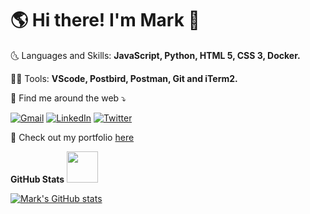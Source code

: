 # 🌎 Hi there! I'm Mark 👋
🌜 Languages and Skills: **JavaScript, Python, HTML 5, CSS 3, Docker.**


👩‍💻 Tools: **VScode, Postbird, Postman, Git and iTerm2.**


💌 Find me around the web ⤵️


[![Gmail](https://img.shields.io/badge/-gmail-%23D14836?style=for-the-badge&logo=Gmail&logoColor=white)](mailto:markhvaldez@gmail.com)
[![LinkedIn](https://img.shields.io/badge/LinkedIn-0077B5?style=for-the-badge&logo=linkedin&logoColor=white)](https://www.linkedin.com/in/mark-valdez-a50507108/)
[![Twitter](https://img.shields.io/badge/Twitter-1DA1F2?style=for-the-badge&logo=twitter&logoColor=white)](https://twitter.com/MarkVal13129180)


🌟 Check out my portfolio [here](https://markhv-code.github.io/)


**GitHub Stats** <img src="https://media.giphy.com/media/13HgwGsXF0aiGY/giphy.gif" width="50" height="50"/>


[![Mark's GitHub stats](https://github-readme-stats.vercel.app/api?username=markhv-code&show_icons=true&theme=algolia)](https://github.com/markhv-code/github-readme-stats)


<!--
**markhv-code/markhv-code** is a ✨ _special_ ✨ repository because its `README.md` (this file) appears on your GitHub profile.

Here are some ideas to get you started:

- 🔭 I’m currently working on ...
- 🌱 I’m currently learning ...
- 👯 I’m looking to collaborate on ...
- 🤔 I’m looking for help with ...
- 💬 Ask me about ...
- 📫 How to reach me: ...
- 😄 Pronouns: ...
- ⚡ Fun fact: ...
-->
